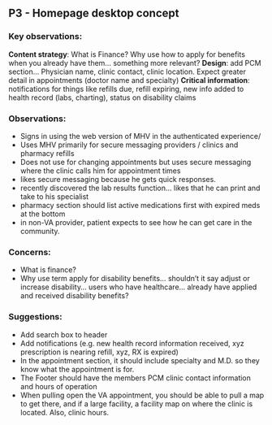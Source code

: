 ## P3 - Homepage desktop concept
### Key observations: 
**Content strategy**: What is Finance?  Why use how to apply for benefits when you already have them… something more relevant?
**Design**: add PCM section… Physician name, clinic contact, clinic location.  Expect greater detail in appointments (doctor name and specialty)
**Critical information**: notifications for things like refills due, refill expiring, new info added to health record (labs, charting), status on disability claims

### Observations:   
* Signs in using the web version of MHV in the authenticated experience/  
* Uses MHV primarily for secure messaging providers / clinics and pharmacy refills
* Does not use for changing appointments but uses secure messaging where the clinic calls him for appointment times
* likes secure messaging because he gets quick responses.
* recently discovered the lab results function… likes that he can print and take to his specialist
* pharmacy section should list active medications first with expired meds at the bottom
* in non-VA provider, patient expects to see how he can get care in the community.
### Concerns:
* What is finance?
* Why use term apply for disability benefits… shouldn’t it say adjust or increase disability… users who have healthcare… already have applied and received disability benefits?
### Suggestions:
* Add search box to header
* Add notifications (e.g. new health record information received, xyz prescription is nearing refill, xyz, RX is expired)
* In the appointment section, it should include specialty and M.D. so they know what the appointment is for.
* The Footer should have the members PCM clinic contact information and hours of operation
* When pulling open the VA appointment, you should be able to pull a map to get there, and if a large facility, a facility map on where the clinic is located.  Also, clinic hours.
